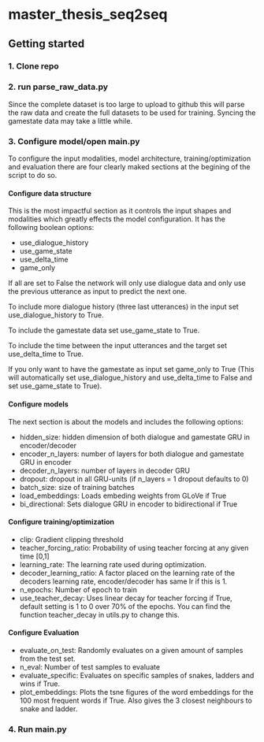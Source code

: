 # master_thesis_seq2seq

## Getting started

### 1. Clone repo

### 2. run parse_raw_data.py

Since the complete dataset is too large to upload to github this will parse		
the raw data and create the full datasets to be used for training. Syncing the gamestate data may take a little while. 

### 3. Configure model/open main.py


To configure the input modalities, model architecture, training/optimization and evaluation there are four clearly maked sections at the begining of the script to do so.

#### Configure data structure
This is the most impactful section as it controls the input shapes and modalities which greatly effects the model configuration. It has the following boolean options:

- use_dialogue_history
- use_game_state 
- use_delta_time 
- game_only 

If all are set to False the network will only use dialogue data and only use the previous utterance as input to predict the next one.

To include more dialogue history (three last utterances) in the input set use_dialogue_history to True.

To include the gamestate data set use_game_state to True. 

To include the time between the input utterances and the target set use_delta_time to True. 

If you only want to have the gamestate as input set game_only to True (This will automatically set use_dialogue_history and use_delta_time to False and set use_game_state to True).


#### Configure models
The next section is about the models and includes the following options:

- hidden_size: hidden dimension of both dialogue and gamestate GRU in encoder/decoder
- encoder_n_layers: number of layers for both dialogue and gamestate GRU in encoder 
- decoder_n_layers:  number of layers in decoder GRU
- dropout: dropout in all GRU-units (if n_layers = 1 dropout defaults to 0)
- batch_size: size of training batches
- load_embeddings: Loads embeding weights from GLoVe if True    
- bi_directional: Sets dialogue GRU in encoder to bidirectional if True  

#### Configure training/optimization
- clip: Gradient clipping threshold
- teacher_forcing_ratio: Probability of using teacher forcing at any given time [0,1]
- learning_rate: The learning rate used during optimization.
- decoder_learning_ratio: A factor placed on the learning rate of the decoders learning rate, encoder/decoder has same lr if this is 1. 
- n_epochs: Number of epoch to train
- use_teacher_decay: Uses linear decay for teacher forcing if True, default setting is 1 to 0 over 70% of the epochs. You can find the function teacher_decay in utils.py to change this. 

#### Configure Evaluation
- evaluate_on_test: Randomly evaluates on a given amount of samples from the test set. 
- n_eval: Number of test samples to evaluate
- evaluate_specific: Evaluates on specific samples of snakes, ladders and wins if True.
- plot_embeddings: Plots the tsne figures of the word embeddings for the 100 most frequent words if True. Also gives the 3 closest neighbours to snake and ladder.


### 4. Run main.py

